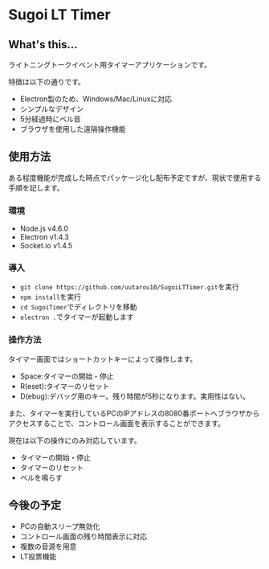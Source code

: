 # Sugoi LT Timer
## What's this...
ライトニングトークイベント用タイマーアプリケーションです。

特徴は以下の通りです。
* Electron製のため、Windows/Mac/Linuxに対応
* シンプルなデザイン
* 5分経過時にベル音
* ブラウザを使用した遠隔操作機能

## 使用方法
ある程度機能が完成した時点でパッケージ化し配布予定ですが、現状で使用する手順を記します。

### 環境
* Node.js v4.6.0
* Electron v1.4.3
* Socket.io v1.4.5

### 導入
* `git clone https://github.com/uutarou10/SugoiLTTimer.git`を実行
* `npm install`を実行
* `cd SugoiTimer`でディレクトリを移動
* `electron .`でタイマーが起動します

### 操作方法
タイマー画面ではショートカットキーによって操作します。
* Space:タイマーの開始・停止
* R(eset):タイマーのリセット
* D(ebug):デバッグ用のキー。残り時間が5秒になります。実用性はない。

また、タイマーを実行しているPCのIPアドレスの8080番ポートへブラウザからアクセスすることで、コントロール画面を表示することができます。

現在は以下の操作にのみ対応しています。
* タイマーの開始・停止
* タイマーのリセット
* ベルを鳴らす

## 今後の予定
* PCの自動スリープ無効化
* コントロール画面の残り時間表示に対応
* 複数の音源を用意
* LT投票機能